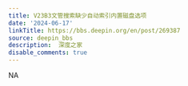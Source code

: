 ```yaml
---
title: V23B3文管搜索缺少自动索引内置磁盘选项
date: '2024-06-17'
linkTitle: https://bbs.deepin.org/en/post/269387
source: deepin_bbs
description:  深度之家 
disable_comments: true
---
```

NA
